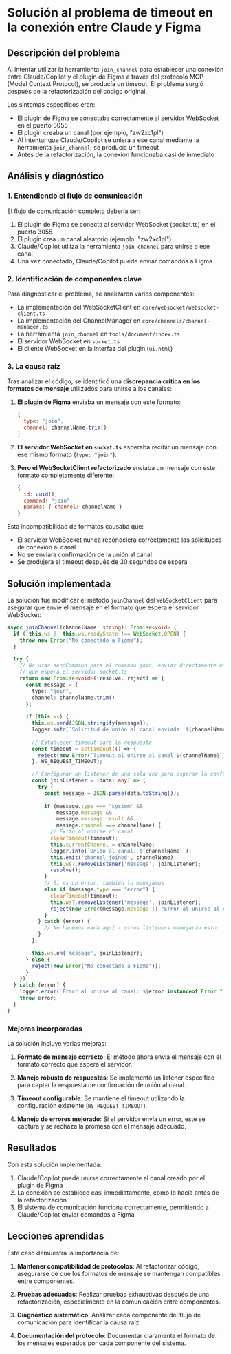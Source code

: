 # Solución al problema de timeout en la conexión entre Claude y Figma

## Descripción del problema

Al intentar utilizar la herramienta `join_channel` para establecer una conexión entre Claude/Copilot y el plugin de Figma a través del protocolo MCP (Model Context Protocol), se producía un timeout. El problema surgió después de la refactorización del código original.

Los síntomas específicos eran:
- El plugin de Figma se conectaba correctamente al servidor WebSocket en el puerto 3055
- El plugin creaba un canal (por ejemplo, "zw2xc1pl")
- Al intentar que Claude/Copilot se uniera a ese canal mediante la herramienta `join_channel`, se producía un timeout
- Antes de la refactorización, la conexión funcionaba casi de inmediato

## Análisis y diagnóstico

### 1. Entendiendo el flujo de comunicación

El flujo de comunicación completo debería ser:
1. El plugin de Figma se conecta al servidor WebSocket (socket.ts) en el puerto 3055
2. El plugin crea un canal aleatorio (ejemplo: "zw2xc1pl") 
3. Claude/Copilot utiliza la herramienta `join_channel` para unirse a ese canal
4. Una vez conectado, Claude/Copilot puede enviar comandos a Figma

### 2. Identificación de componentes clave

Para diagnosticar el problema, se analizaron varios componentes:

- La implementación del WebSocketClient en `core/websocket/websocket-client.ts`
- La implementación del ChannelManager en `core/channels/channel-manager.ts`
- La herramienta `join_channel` en `tools/document/index.ts`
- El servidor WebSocket en `socket.ts`
- El cliente WebSocket en la interfaz del plugin (`ui.html`)

### 3. La causa raíz

Tras analizar el código, se identificó una **discrepancia crítica en los formatos de mensaje** utilizados para unirse a los canales:

1. **El plugin de Figma** enviaba un mensaje con este formato:
   ```javascript
   {
     type: "join",
     channel: channelName.trim()
   }
   ```

2. **El servidor WebSocket en `socket.ts`** esperaba recibir un mensaje con ese mismo formato (`type: "join"`).

3. **Pero el WebSocketClient refactorizado** enviaba un mensaje con este formato completamente diferente:
   ```javascript
   {
     id: uuid(),
     command: "join",
     params: { channel: channelName }
   }
   ```

Esta incompatibilidad de formatos causaba que:
- El servidor WebSocket nunca reconociera correctamente las solicitudes de conexión al canal
- No se enviara confirmación de la unión al canal
- Se produjera el timeout después de 30 segundos de espera

## Solución implementada

La solución fue modificar el método `joinChannel` del `WebSocketClient` para asegurar que envíe el mensaje en el formato que espera el servidor WebSocket:

```typescript
async joinChannel(channelName: string): Promise<void> {
  if (!this.ws || this.ws.readyState !== WebSocket.OPEN) {
    throw new Error("No conectado a Figma");
  }

  try {
    // No usar sendCommand para el comando join, enviar directamente en el formato
    // que espera el servidor socket.ts
    return new Promise<void>((resolve, reject) => {
      const message = {
        type: "join",
        channel: channelName.trim()
      };
      
      if (this.ws) {
        this.ws.send(JSON.stringify(message));
        logger.info(`Solicitud de unión al canal enviada: ${channelName}`);
        
        // Establecer timeout para la respuesta
        const timeout = setTimeout(() => {
          reject(new Error(`Timeout al unirse al canal ${channelName}`));
        }, WS_REQUEST_TIMEOUT);

        // Configurar un listener de una sola vez para esperar la confirmación
        const joinListener = (data: any) => {
          try {
            const message = JSON.parse(data.toString());
            
            if (message.type === "system" && 
                message.message && 
                message.message.result && 
                message.channel === channelName) {
              // Éxito al unirse al canal
              clearTimeout(timeout);
              this.currentChannel = channelName;
              logger.info(`Unido al canal: ${channelName}`);
              this.emit('channel_joined', channelName);
              this.ws?.removeListener('message', joinListener);
              resolve();
            }
            // Si es un error, también lo manejamos
            else if (message.type === "error") {
              clearTimeout(timeout);
              this.ws?.removeListener('message', joinListener);
              reject(new Error(message.message || "Error al unirse al canal"));
            }
          } catch (error) {
            // No hacemos nada aquí - otros listeners manejarán esto
          }
        };

        this.ws.on('message', joinListener);
      } else {
        reject(new Error("No conectado a Figma"));
      }
    });
  } catch (error) {
    logger.error(`Error al unirse al canal: ${error instanceof Error ? error.message : String(error)}`);
    throw error;
  }
}
```

### Mejoras incorporadas

La solución incluye varias mejoras:

1. **Formato de mensaje correcto**: El método ahora envía el mensaje con el formato correcto que espera el servidor.

2. **Manejo robusto de respuestas**: Se implementó un listener específico para captar la respuesta de confirmación de unión al canal.

3. **Timeout configurable**: Se mantiene el timeout utilizando la configuración existente (`WS_REQUEST_TIMEOUT`).

4. **Manejo de errores mejorado**: Si el servidor envía un error, este se captura y se rechaza la promesa con el mensaje adecuado.

## Resultados

Con esta solución implementada:

1. Claude/Copilot puede unirse correctamente al canal creado por el plugin de Figma
2. La conexión se establece casi inmediatamente, como lo hacía antes de la refactorización
3. El sistema de comunicación funciona correctamente, permitiendo a Claude/Copilot enviar comandos a Figma

## Lecciones aprendidas

Este caso demuestra la importancia de:

1. **Mantener compatibilidad de protocolos**: Al refactorizar código, asegurarse de que los formatos de mensaje se mantengan compatibles entre componentes.

2. **Pruebas adecuadas**: Realizar pruebas exhaustivas después de una refactorización, especialmente en la comunicación entre componentes.

3. **Diagnóstico sistemático**: Analizar cada componente del flujo de comunicación para identificar la causa raíz.

4. **Documentación del protocolo**: Documentar claramente el formato de los mensajes esperados por cada componente del sistema.
